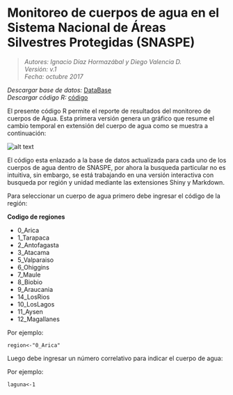 #  Monitoreo de cuerpos de agua en el Sistema Nacional de Áreas Silvestres Protegidas (SNASPE)
>*Autores: Ignacio Díaz Hormazábal y Diego Valencia D.*  
*Versión: v.1*   
*Fecha: octubre 2017*

*Descargar base de datos:* [DataBase](https://github.com/GapConaf/Monitoreo_cuerpos_de_agua/tree/master/Data "DataBase")  
*Descargar código R:* [código](https://github.com/GapConaf/Monitoreo_cuerpos_de_agua/blob/master/Grafico_serie_agua.R "código")

El presente código R permite el reporte de resultados del monitoreo de cuerpos de Agua. Esta primera versión genera un gráfico que resume el cambio temporal en extensión del cuerpo de agua como se muestra a continuación:


![alt text](https://github.com/GapConaf/Monitoreo_cuerpos_de_agua/blob/master/Imagen1.png "Laguna Matanzas R.N. El Yali")

El código esta enlazado a la base de datos actualizada para cada uno de los cuerpos de agua dentro de SNASPE, por ahora la busqueda particular no es intuitiva, sin embargo, se está trabajando en una versión interactiva con busqueda por región y unidad mediante las extensiones Shiny y Markdown.  

Para seleccionar un cuerpo de agua primero debe ingresar el código de la región:

**Codigo de regiones**
+ 0_Arica
+ 1_Tarapaca
+ 2_Antofagasta
+ 3_Atacama
+ 5_Valparaiso
+ 6_Ohiggins
+ 7_Maule
+ 8_Biobio
+ 9_Araucania
+ 14_LosRios
+ 10_LosLagos
+ 11_Aysen
+ 12_Magallanes

Por ejemplo:  
~~~
region<-"0_Arica" 
~~~

Luego debe ingresar un número correlativo para indicar el cuerpo de agua:

Por ejemplo:  
~~~
laguna<-1
~~~
